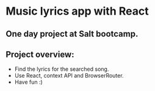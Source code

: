 # Music lyrics app with React
## One day project at Salt bootcamp.

## Project overview:
* Find the lyrics for the searched song.
* Use React, context API and BrowserRouter.
* Have fun :)
